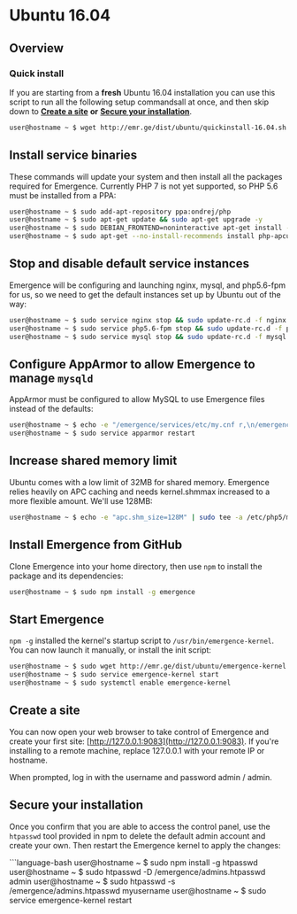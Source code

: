 # Ubuntu 16.04

## Overview

### Quick install

If you are starting from a **fresh** Ubuntu 16.04 installation you can use this script to run all the following setup commandsall at once, and then skip down to [**Create a site**](ubuntu-16.04.md#create-a-site) **or** [**Secure your installation**](ubuntu-16.04.md#secure-your-installation).

```bash
user@hostname ~ $ wget http://emr.ge/dist/ubuntu/quickinstall-16.04.sh -O - | sudo sh
```

## Install service binaries

These commands will update your system and then install all the packages required for Emergence. Currently PHP 7 is not yet supported, so PHP 5.6 must be installed from a PPA:

```bash
user@hostname ~ $ sudo add-apt-repository ppa:ondrej/php
user@hostname ~ $ sudo apt-get update && sudo apt-get upgrade -y
user@hostname ~ $ sudo DEBIAN_FRONTEND=noninteractive apt-get install -y git python-software-properties python g++ make ruby-dev nodejs nodejs-legacy npm nginx php5.6-fpm php5.6-cli php5.6-mysql php5.6-gd php5.6-json php5.6-curl php5.6-intl php5.6-mbstring php5.6-imagick php5.6-xml mysql-server mysql-client gettext imagemagick postfix ruby-compass
user@hostname ~ $ sudo apt-get --no-install-recommends install php-apcu
```

## Stop and disable default service instances

Emergence will be configuring and launching nginx, mysql, and php5.6-fpm for us, so we need to get the default instances set up by Ubuntu out of the way:

```bash
user@hostname ~ $ sudo service nginx stop && sudo update-rc.d -f nginx disable
user@hostname ~ $ sudo service php5.6-fpm stop && sudo update-rc.d -f php5.6-fpm disable
user@hostname ~ $ sudo service mysql stop && sudo update-rc.d -f mysql disable
```

## Configure AppArmor to allow Emergence to manage `mysqld`

AppArmor must be configured to allow MySQL to use Emergence files instead of the defaults:

```bash
user@hostname ~ $ echo -e "/emergence/services/etc/my.cnf r,\n/emergence/services/data/mysql/ r,\n/emergence/services/data/mysql/** rwk,\n/emergence/services/logs/mysql/ r,\n/emergence/services/logs/mysql/** rwk,\n/emergence/services/run/mysqld/mysqld.sock w,\n/emergence/services/run/mysqld/mysqld.pid rw,\n/emergence/services/run/mysqld/mysqld.sock.lock rw," | sudo tee -a /etc/apparmor.d/local/usr.sbin.mysqld
user@hostname ~ $ sudo service apparmor restart
```

## Increase shared memory limit

Ubuntu comes with a low limit of 32MB for shared memory. Emergence relies heavily on APC caching and needs kernel.shmmax increased to a more flexible amount. We'll use 128MB:

```bash
user@hostname ~ $ echo -e "apc.shm_size=128M" | sudo tee -a /etc/php5/mods-available/apcu.ini
```

## Install Emergence from GitHub

Clone Emergence into your home directory, then use `npm` to install the package and its dependencies:

```bash
user@hostname ~ $ sudo npm install -g emergence
```

## Start Emergence

`npm -g` installed the kernel's startup script to `/usr/bin/emergence-kernel`. You can now launch it manually, or install the init script:

```bash
user@hostname ~ $ sudo wget http://emr.ge/dist/ubuntu/emergence-kernel.service -O /etc/systemd/system/emergence-kernel.service
user@hostname ~ $ sudo service emergence-kernel start
user@hostname ~ $ sudo systemctl enable emergence-kernel
```

## Create a site

You can now open your web browser to take control of Emergence and create your first site: [http://127.0.0.1:9083](http://127.0.0.1:9083). If you're installing to a remote machine, replace 127.0.0.1 with your remote IP or hostname.

When prompted, log in with the username and password admin / admin.

## Secure your installation

Once you confirm that you are able to access the control panel, use the `htpasswd` tool provided in npm to delete the default admin account and create your own. Then restart the Emergence kernel to apply the changes:

\`\`\`language-bash user@hostname ~ $ sudo npm install -g htpasswd user@hostname ~ $ sudo htpasswd -D /emergence/admins.htpasswd admin user@hostname ~ $ sudo htpasswd -s /emergence/admins.htpasswd myusername user@hostname ~ $ sudo service emergence-kernel restart

